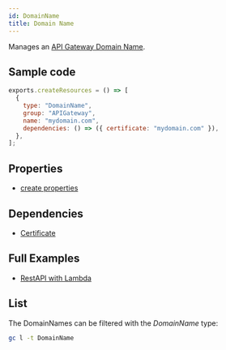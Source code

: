 ```yaml
---
id: DomainName
title: Domain Name
---
```


Manages an [API Gateway Domain Name](https://console.aws.amazon.com/apigateway/main/apis).

## Sample code

```js
exports.createResources = () => [
  {
    type: "DomainName",
    group: "APIGateway",
    name: "mydomain.com",
    dependencies: () => ({ certificate: "mydomain.com" }),
  },
];
```

## Properties

- [create properties](https://docs.aws.amazon.com/AWSJavaScriptSDK/latest/AWS/APIGateway.html#createDomainName-property)

## Dependencies

- [Certificate](../ACM/Certificate)

## Full Examples

- [RestAPI with Lambda](https://github.com/grucloud/grucloud/tree/main/examples/aws/APIGateway/restapi-lambda)

## List

The DomainNames can be filtered with the _DomainName_ type:

```sh
gc l -t DomainName
```

```txt

```
